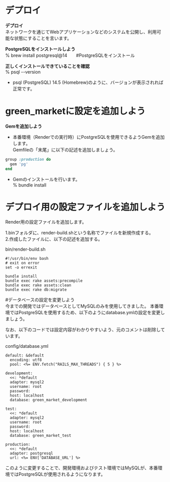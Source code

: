 # デプロイ　　
**デプロイ**  
ネットワークを通じてWebアプリケーションなどのシステムを公開し、利用可能な状態にすることを言います。  

**PostgreSQLをインストールしよう**  
% brew install postgresql@14　　#PostgreSQLをインストール

**正しくインストールできていることを確認**  
% psql --version  
- psql (PostgreSQL) 14.5 (Homebrew)のように、バージョンが表示されれば正常です。


# green_marketに設定を追加しよう
**Gemを追加しよう**  
- 本番環境（Renderでの実行時）にPostgreSQLを使用できるようGemを追加します。   
  Gemfileの「末尾」に以下の記述を追加しましょう。  
```ruby
group :production do
  gem 'pg'
end
```
- Gemのインストールを行います。  
% bundle install

# デプロイ用の設定ファイルを追加しよう  
Render用の設定ファイルを追加します。　

  1.binフォルダに、render-build.shという名称でファイルを新規作成する。  
  2.作成したファイルに、以下の記述を追加する。  

bin/render-build.sh
```
#!/usr/bin/env bash
# exit on error
set -o errexit

bundle install
bundle exec rake assets:precompile
bundle exec rake assets:clean
bundle exec rake db:migrate
```

#データベースの設定を変更しよう  
今までの開発ではデータベースとしてMySQLのみを使用してきました。
本番環境ではPostgreSQLを使用するため、以下のようにdatabase.ymlの設定を変更しましょう。

なお、以下のコードでは設定内容がわかりやすいよう、元のコメントは削除しています。

config/database.yml  
```
default: &default
  encoding: utf8
  pool: <%= ENV.fetch("RAILS_MAX_THREADS") { 5 } %>

development:
  <<: *default
  adapter: mysql2
  username: root
  password:
  host: localhost
  database: green_market_development

test:
  <<: *default
  adapter: mysql2
  username: root
  password:
  host: localhost
  database: green_market_test

production:
  <<: *default
  adapter: postgresql
  url: <%= ENV['DATABASE_URL'] %>
```
このように変更することで、開発環境およびテスト環境ではMySQLが、本番環境ではPostgreSQLが使用されるようになります。
